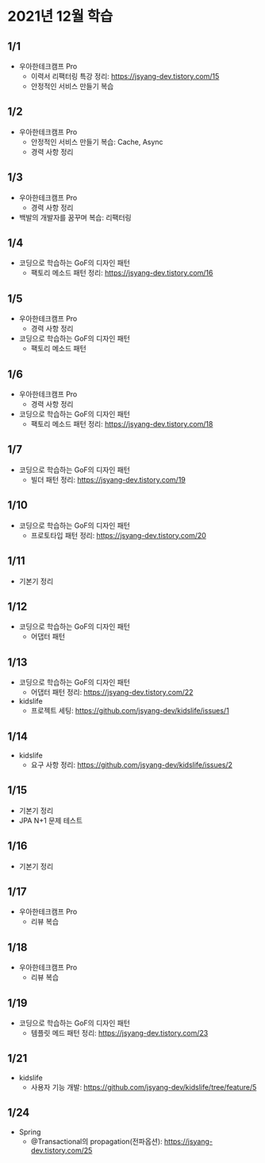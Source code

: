 # 2021년 12월 학습

## 1/1

- 우아한테크캠프 Pro
  - 이력서 리팩터링 특강 정리: <https://jsyang-dev.tistory.com/15>
  - 안정적인 서비스 만들기 복습

## 1/2

- 우아한테크캠프 Pro
  - 안정적인 서비스 만들기 복습: Cache, Async
  - 경력 사항 정리

## 1/3

- 우아한테크캠프 Pro
  - 경력 사항 정리
- 백발의 개발자를 꿈꾸며 복습: 리팩터링

## 1/4

- 코딩으로 학습하는 GoF의 디자인 패턴
  - 팩토리 메소드 패턴 정리: <https://jsyang-dev.tistory.com/16>

## 1/5

- 우아한테크캠프 Pro
  - 경력 사항 정리
- 코딩으로 학습하는 GoF의 디자인 패턴
  - 팩토리 메소드 패턴

## 1/6

- 우아한테크캠프 Pro
  - 경력 사항 정리
- 코딩으로 학습하는 GoF의 디자인 패턴
  - 팩토리 메소드 패턴 정리: <https://jsyang-dev.tistory.com/18>

## 1/7

- 코딩으로 학습하는 GoF의 디자인 패턴
  - 빌더 패턴 정리: <https://jsyang-dev.tistory.com/19>

## 1/10

- 코딩으로 학습하는 GoF의 디자인 패턴
  - 프로토타입 패턴 정리: <https://jsyang-dev.tistory.com/20>

## 1/11

- 기본기 정리

## 1/12

- 코딩으로 학습하는 GoF의 디자인 패턴
  - 어댑터 패턴

## 1/13

- 코딩으로 학습하는 GoF의 디자인 패턴
  - 어댑터 패턴 정리: <https://jsyang-dev.tistory.com/22>
- kidslife
  - 프로젝트 세팅: <https://github.com/jsyang-dev/kidslife/issues/1>

## 1/14

- kidslife
  - 요구 사항 정리: <https://github.com/jsyang-dev/kidslife/issues/2>

## 1/15

- 기본기 정리
- JPA N+1 문제 테스트

## 1/16

- 기본기 정리

## 1/17

- 우아한테크캠프 Pro
  - 리뷰 복습

## 1/18

- 우아한테크캠프 Pro
  - 리뷰 복습

## 1/19

- 코딩으로 학습하는 GoF의 디자인 패턴
  - 템플릿 메드 패턴 정리: <https://jsyang-dev.tistory.com/23>

## 1/21

- kidslife
  - 사용자 기능 개발: <https://github.com/jsyang-dev/kidslife/tree/feature/5>

## 1/24

- Spring
  - @Transactional의 propagation(전파옵션): <https://jsyang-dev.tistory.com/25>
